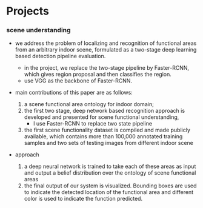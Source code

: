 Projects 
===

### scene understanding 

+ we address the problem of localizing and recognition of functional areas from an arbitrary indoor scene, formulated as a two-stage deep learning based detection pipeline evaluation.

    - in the project, we replace the two-stage pipeline by Faster-RCNN, which gives region proposal and then classifies the region.
    - use VGG as the backbone of Faster-RCNN.

+ main contributions of this paper are as follows: 
    1. a scene functional area ontology for indoor domain;
    2. the first two stage, deep network based recognition approach is developed and presented for scene functional understanding,
        - I use Faster-RCNN to replace two state pipeline
    3. the first scene functionality dataset is compiled and made publicly available, which contains more than 100,000 annotated training samples and two sets of testing images from different indoor scene

+ approach 
    1. a deep neural network is trained to take each of these areas as input and output a belief distribution over the ontology of scene functional areas
    2. the final output of our system is visualized. Bounding boxes are used to indicate the detected location of the functional area and different color is used to indicate the function predicted.


